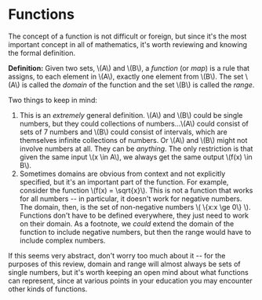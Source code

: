 # Functions

The concept of a function is not difficult or foreign, but since it's the most important concept in all of mathematics, it's worth reviewing and knowing the formal definition.

**Definition:** Given two sets, \\(A\\) and \\(B\\), a *function* (or *map*) is a rule that assigns, to each element in \\(A\\), exactly one element from \\(B\\). The set \\(A\\) is called the *domain* of the function and the set \\(B\\) is called the *range*.

Two things to keep in mind:

1. This is an *extremely* general definition. \\(A\\) and \\(B\\) could be single numbers, but they could collections of numbers...\\(A\\) could consist of sets of 7 numbers and \\(B\\) could consist of intervals, which are themselves infinite collections of numbers. Or \\(A\\) and \\(B\\) might not involve numbers at all. They can be *anything*. The only restriction is that given the same input \\(x \in A\\), we always get the same output \\(f(x) \in B\\).
2. Sometimes domains are obvious from context and not explicitly specified, but it's an important part of the function. For example, consider the function \\(f(x) = \sqrt{x}\\). This is not a function that works for all numbers -- in particular, it doesn't work for negative numbers. The domain, then, is the set of non-negative numbers \\( \\{x:x \ge 0\\} \\). Functions don't have to be defined everywhere, they just need to work on their domain. As a footnote, we *could* extend the domain of the function to include negative numbers, but then the range would have to include complex numbers.

If this seems very abstract, don't worry too much about it -- for the purposes of this review, domain and range will almost always be sets of single numbers, but it's worth keeping an open mind about what functions can represent, since at various points in your education you may encounter other kinds of functions.
